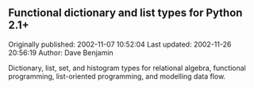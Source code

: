 ## Functional dictionary and list types for Python 2.1+ 
Originally published: 2002-11-07 10:52:04 
Last updated: 2002-11-26 20:56:19 
Author: Dave Benjamin 
 
Dictionary, list, set, and histogram types for relational algebra, functional programming, list-oriented programming, and modelling data flow.